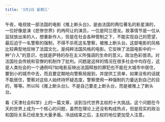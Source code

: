 ```yaml
---
title: '3月2日 星期三'
---
```


午夜，电视放一部法国的电影《推上断头台》，是由法国的两位著名的影星演的，一位好像是演《悲惨世界》的冉阿让的演员，一位是阿兰德龙。故事情节是一位从监狱放出来的人，想重新作人，但是在社会各种管制之下，不能实现自己的愿望，最后迫于一名警察的强制，不得不杀死这名警察，被推上断头台。这部电影的风格比较典型地反映了法国文化，是纯粹法国风格的电影。它反映了法国电影中的一种"介入"的意识，也就是萨特的存在主义所强调的生命的意义。政治色彩很浓。对法国社会传统和官僚的机制作了批判。问题是这样的情况在很多社会中均存在，这是人类社会的一个通例吗?如电影反映出法国释放的罪犯也不能在大城市中居住，要到小的城市中去，而且要定期地向警察局报到，并提供工资单，如果没有的话就不能居住，警察对这些人始终持怀疑态度，警察使用一种强制的力量达到自己的目的，等等。所以叫《推上断头台》。不是自己要走上断头台，而是被推上了断头台。

看《天津社会科学》上的一篇文章，谈到当代世界主权的十大挑战。这个问题在今天的世界上成为一个核心的问题，虽然在理论上还没有构成热点，但是现实的政治和国际关系已经发生大量矛盾。冷战结束之后，主权的地位更加受人注意。

